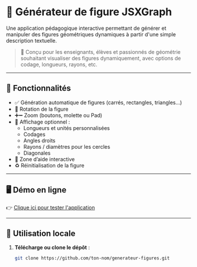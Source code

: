 # 🎯 Générateur de figure JSXGraph

Une application pédagogique interactive permettant de générer et manipuler des figures géométriques dynamiques à partir d'une simple description textuelle.

> 🧪 Conçu pour les enseignants, élèves et passionnés de géométrie souhaitant visualiser des figures dynamiquement, avec options de codage, longueurs, rayons, etc.

---

## 🔧 Fonctionnalités

- ✅ Génération automatique de figures (carrés, rectangles, triangles…)
- 🔁 Rotation de la figure
- ➕➖ Zoom (boutons, molette ou Pad)
- 📏 Affichage optionnel :
  - Longueurs et unités personnalisées
  - Codages
  - Angles droits
  - Rayons / diamètres pour les cercles
  - Diagonales
- 📄 Zone d’aide interactive
- ♻️ Réinitialisation de la figure

---

## 🖥️ Démo en ligne

👉 [Clique ici pour tester l'application](https://ton-nom.github.io/generateur-figures)  

---

## 🚀 Utilisation locale

1. **Télécharge ou clone le dépôt** :
   ```bash
   git clone https://github.com/ton-nom/generateur-figures.git
